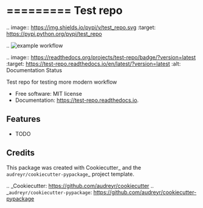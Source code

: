 =========
Test repo
=========


.. image:: https://img.shields.io/pypi/v/test_repo.svg
        :target: https://pypi.python.org/pypi/test_repo

.. ![example workflow](https://github.com/github/docs/actions/workflows/main.yml/badge.svg)
        
.. image:: https://readthedocs.org/projects/test-repo/badge/?version=latest
        :target: https://test-repo.readthedocs.io/en/latest/?version=latest
        :alt: Documentation Status

Test repo for testing more modern workflow


* Free software: MIT license
* Documentation: https://test-repo.readthedocs.io.


Features
--------

* TODO

Credits
-------

This package was created with Cookiecutter_ and the `audreyr/cookiecutter-pypackage`_ project template.

.. _Cookiecutter: https://github.com/audreyr/cookiecutter
.. _`audreyr/cookiecutter-pypackage`: https://github.com/audreyr/cookiecutter-pypackage
